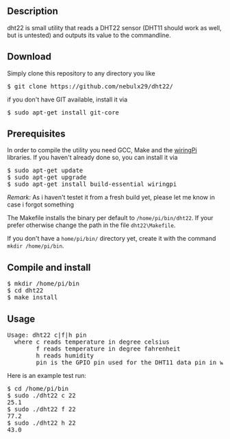 ## Description
dht22 is small utility that reads a DHT22 sensor (DHT11 should work as well, but is untested) and outputs its value to the commandline. 

## Download

Simply clone this repository to any directory you like
<pre>
$ git clone https://github.com/nebulx29/dht22/
</pre>
if you don't have GIT available, install it via
<pre>
$ sudo apt-get install git-core
</pre>

## Prerequisites

In order to compile the utility you need GCC, Make and the <a href="http://wiringpi.com/">wiringPi</a> libraries. If you haven't already done so, you can install it via
<pre>
$ sudo apt-get update
$ sudo apt-get upgrade
$ sudo apt-get install build-essential wiringpi
</pre>
<i>Remark:</i> As i haven't testet it from a fresh build yet, please let me know in case i forgot something

The Makefile installs the binary per default to `/home/pi/bin/dht22`. If your prefer otherwise change the path in the file `dht22\Makefile`.

If you don't have a `home/pi/bin/` directory yet, create it with the command `mkdir /home/pi/bin`. 

## Compile and install

<pre>
$ mkdir /home/pi/bin
$ cd dht22
$ make install
</pre>

## Usage
<pre>
Usage: dht22 c|f|h pin
  where c reads temperature in degree celsius
        f reads temperature in degree fahrenheit
        h reads humidity
        pin is the GPIO pin used for the DHT11 data pin in wiringPi numbering
</pre>
Here is an example test run:
<pre>
$ cd /home/pi/bin
$ sudo ./dht22 c 22
25.1
$ sudo ./dht22 f 22
77.2
$ sudo ./dht22 h 22
43.0
</pre>
